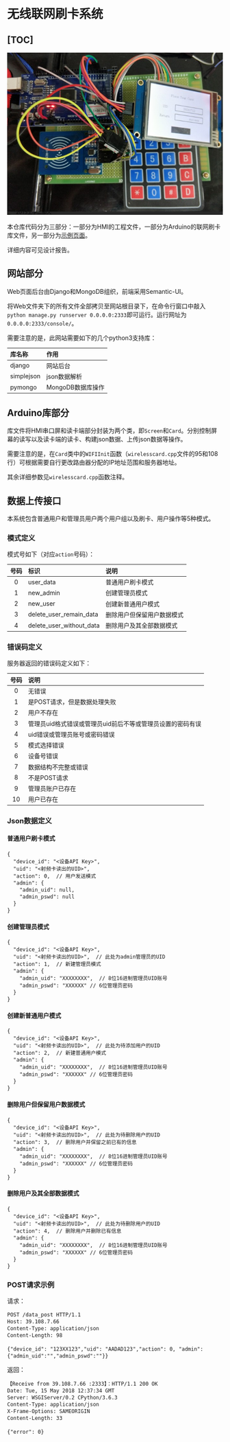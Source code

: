 # 无线联网刷卡系统

[TOC]
---

![设备](device.jpg)

本仓库代码分为三部分：一部分为HMI的工程文件，一部分为Arduino的联网刷卡库文件，另一部分为[示例页面](http://39.108.7.66:2333/console/)。

详细内容可见设计报告。

## 网站部分
Web页面后台由Django和MongoDB组织，前端采用Semantic-UI。

将Web文件夹下的所有文件全部拷贝至网站根目录下，在命令行窗口中敲入`python manage.py runserver 0.0.0.0:2333`即可运行。运行网址为`0.0.0.0:2333/console/`。

需要注意的是，此网站需要如下的几个python3支持库：

|库名称         |作用             |
|:-------------|:----------------|
|django        |网站后台          |
|simplejson    |json数据解析      |
|pymongo       |MongoDB数据库操作 |

## Arduino库部分
库文件将HMI串口屏和读卡端部分封装为两个类，即`Screen`和`Card`。分别控制屏幕的读写以及读卡端的读卡、构建json数据、上传json数据等操作。

需要注意的是，在`Card`类中的`WIFIInit`函数（`wirelesscard.cpp`文件的95和108行）可根据需要自行更改路由器分配的IP地址范围和服务器地址。

其余详细参数见`wirelesscard.cpp`函数注释。

## 数据上传接口
本系统包含普通用户和管理员用户两个用户组以及刷卡、用户操作等5种模式。

### 模式定义
模式号如下（对应`action`号码）：

|号码|标识                       |说明                        |
|:-:|:--------------------------|:---------------------------|
|0  | user_data                 |  普通用户刷卡模式           |
|1  | new_admin                 |  创建管理员模式             |  
|2  | new_user                  |  创建新普通用户模式         |   
|3  | delete_user_remain_data   |  删除用户但保留用户数据模式  |
|4  | delete_user_without_data  |  删除用户及其全部数据模式    | 

### 错误码定义
服务器返回的错误码定义如下：

|号码 | 说明                                                  |
|:-:  |:-----------------------------------------------------|
|0  | 无错误
|1  | 是POST请求，但是数据处理失败
|2  | 用户不存在
|3  | 管理员uid格式错误或管理员uid前后不等或管理员设置的密码有误
|4  | uid错误或管理员账号或密码错误
|5  | 模式选择错误
|6  | 设备号错误
|7  | 数据结构不完整或错误
|8  | 不是POST请求
|9  | 管理员账户已存在
|10 | 用户已存在

### Json数据定义
#### 普通用户刷卡模式
```
{
  "device_id": "<设备API Key>",
  "uid": "<射频卡读出的UID>",
  "action": 0,  // 用户发送模式
  "admin": {
    "admin_uid": null,
    "admin_pswd": null
  }
}
```

#### 创建管理员模式
```
{
  "device_id": "<设备API Key>",
  "uid": "<射频卡读出的UID>",  // 此处为admin管理员的UID
  "action": 1,  // 新建管理员模式
  "admin": {
    "admin_uid": "XXXXXXXX",  // 8位16进制管理员UID账号
    "admin_pswd": "XXXXXX" // 6位管理员密码
  }
}
```

#### 创建新普通用户模式
```
{
  "device_id": "<设备API Key>",
  "uid": "<射频卡读出的UID>",  // 此处为待添加用户的UID
  "action": 2,  // 新建普通用户模式
  "admin": {
    "admin_uid": "XXXXXXXX",  // 8位16进制管理员UID账号
    "admin_pswd": "XXXXXX" // 6位管理员密码
  }
}
```

#### 删除用户但保留用户数据模式
```
{
  "device_id": "<设备API Key>",
  "uid": "<射频卡读出的UID>",  // 此处为待删除用户的UID
  "action": 3,  // 删除用户并保留之前已有的信息
  "admin": {
    "admin_uid": "XXXXXXXX",  // 8位16进制管理员UID账号
    "admin_pswd": "XXXXXX" // 6位管理员密码
  }
}
```

#### 删除用户及其全部数据模式
```
{
  "device_id": "<设备API Key>",
  "uid": "<射频卡读出的UID>",  // 此处为待删除用户的UID
  "action": 4,  // 删除用户并删除已有信息
  "admin": {
    "admin_uid": "XXXXXXXX",  // 8位16进制管理员UID账号
    "admin_pswd": "XXXXXX" // 6位管理员密码
  }
}
```

### POST请求示例
请求：

```
POST /data_post HTTP/1.1
Host: 39.108.7.66
Content-Type: application/json
Content-Length: 98

{"device_id": "123XX123","uid": "AADAD123","action": 0, "admin": {"admin_uid":"","admin_pswd":""}}
```

返回：

```
【Receive from 39.108.7.66 :2333】：HTTP/1.1 200 OK
Date: Tue, 15 May 2018 12:37:34 GMT
Server: WSGIServer/0.2 CPython/3.6.3
Content-Type: application/json
X-Frame-Options: SAMEORIGIN
Content-Length: 33

{"error": 0}
```
